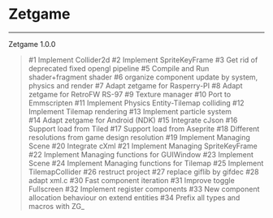 Zetgame
=======



-------------------------------------------
Zetgame 1.0.0

> #1 Implement Collider2d
> #2 Implement SpriteKeyFrame
#3 Get rid of deprecated fixed opengl pipeline
> #5 Compile and Run shader+fragment shader
#6 organize component update by system, physics and render
> #7 Adapt zetgame for Rasperry-PI 
> #8 Adapt zetgame for RetroFW RS-97 
#9 Texture manager 
> #10 Port to Emmscripten 
> #11 Implement Physics Entity-Tilemap colliding 
#12 Implement Tilemap rendering
> #13 Implement particle system  
> #14 Adapt zetgame for Android (NDK) 
#15 Integrate cJson 
#16 Support load from Tiled 
#17 Support load from Aseprite 
#18 Different resolutions from game design resolution
> #19 Implement Managing Scene
#20 Integrate cXml 
> #21 Implement Managing SpriteKeyFrame 
> #22 Implement Managing functions for GUIWindow 
> #23 Implement Scene
> #24 Implement Managing functions for Tilemap 
> #25 Implement TilemapCollider 
#26 restruct project 
> #27 replace giflib by gifdec 
#28 adapt xml.c 
> #30 Fast component iteration
#31 Improve toggle Fullscreen 
> #32 Implement register components 
> #33 New component allocation behaviour on extend entities
> #34 Prefix all types and macros with ZG_  
 


